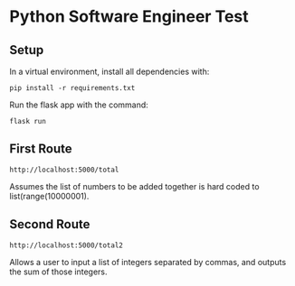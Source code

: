 # Python Software Engineer Test

## Setup
In a virtual environment, install all dependencies with: 

    pip install -r requirements.txt

Run the flask app with the command:

    flask run
    

## First Route
    http://localhost:5000/total
    
Assumes the list of numbers to be added together is hard coded to list(range(10000001).

## Second Route
    http://localhost:5000/total2
    
Allows a user to input a list of integers separated by commas, and outputs the sum of those integers.
